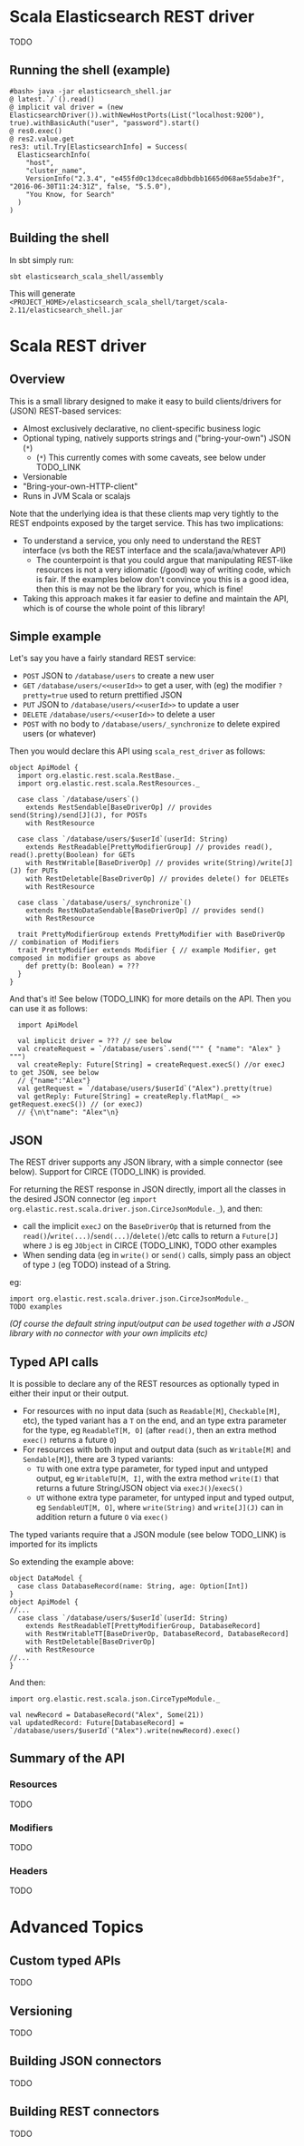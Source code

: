 # Scala Elasticsearch REST driver

TODO

## Running the shell (example)

```
#bash> java -jar elasticsearch_shell.jar
@ latest.`/`().read()
@ implicit val driver = (new ElasticsearchDriver()).withNewHostPorts(List("localhost:9200"), true).withBasicAuth("user", "password").start()
@ res0.exec()
@ res2.value.get
res3: util.Try[ElasticsearchInfo] = Success(
  ElasticsearchInfo(
    "host",
    "cluster_name",
    VersionInfo("2.3.4", "e455fd0c13dceca8dbbdbb1665d068ae55dabe3f", "2016-06-30T11:24:31Z", false, "5.5.0"),
    "You Know, for Search"
  )
)
```

## Building the shell

In sbt simply run:

```
sbt elasticsearch_scala_shell/assembly
```

This will generate `<PROJECT_HOME>/elasticsearch_scala_shell/target/scala-2.11/elasticsearch_shell.jar`

# Scala REST driver

## Overview

This is a small library designed to make it easy to build clients/drivers for (JSON) REST-based services:
* Almost exclusively declarative, no client-specific business logic
* Optional typing, natively supports strings and ("bring-your-own") JSON (`*`)
   * (`*`) This currently comes with some caveats, see below under TODO_LINK
* Versionable
* "Bring-your-own-HTTP-client"
* Runs in JVM Scala or scalajs

Note that the underlying idea is that these clients map very tightly to the REST endpoints exposed by the target service. This has two implications:
* To understand a service, you only need to understand the REST interface (vs both the REST interface and the scala/java/whatever API)
   * The counterpoint is that you could argue that manipulating REST-like resources is not a very idiomatic (/good) way of writing code, which is fair. If the examples below don't convince you this is a good idea, then this is may not be the library for you, which is fine!
* Taking this approach makes it far easier to define and maintain the API, which is of course the whole point of this library!

## Simple example

Let's say you have a fairly standard REST service:
* `POST` JSON to `/database/users` to create a new user
* `GET` `/database/users/<<userId>>` to get a user, with (eg) the modifier `?pretty=true` used to return prettified JSON
* `PUT` JSON to `/database/users/<<userId>>` to update a user
* `DELETE` `/database/users/<<userId>>` to delete a user
* `POST` with no body to `/database/users/_synchronize` to delete expired users (or whatever)  

Then you would declare this API using `scala_rest_driver` as follows:

```
object ApiModel {
  import org.elastic.rest.scala.RestBase._
  import org.elastic.rest.scala.RestResources._

  case class `/database/users`() 
    extends RestSendable[BaseDriverOp] // provides send(String)/send[J](J), for POSTs
    with RestResource

  case class `/database/users/$userId`(userId: String) 
    extends RestReadable[PrettyModifierGroup] // provides read(), read().pretty(Boolean) for GETs
    with RestWritable[BaseDriverOp] // provides write(String)/write[J](J) for PUTs
    with RestDeletable[BaseDriverOp] // provides delete() for DELETEs
    with RestResource

  case class `/database/users/_synchronize`()
    extends RestNoDataSendable[BaseDriverOp] // provides send() 
    with RestResource

  trait PrettyModifierGroup extends PrettyModifier with BaseDriverOp // combination of Modifiers
  trait PrettyModifier extends Modifier { // example Modifier, get composed in modifier groups as above
    def pretty(b: Boolean) = ???
  }
}
```

And that's it! See below (TODO_LINK) for more details on the API. Then you can use it as follows:

```
  import ApiModel
  
  val implicit driver = ??? // see below
  val createRequest = `/database/users`.send(""" { "name": "Alex" } """)
  val createReply: Future[String] = createRequest.execS() //or execJ to get JSON, see below
  // {"name":"Alex"}
  val getRequest = `/database/users/$userId`("Alex").pretty(true)
  val getReply: Future[String] = createReply.flatMap(_ => getRequest.execS()) // (or execJ)
  // {\n\t"name": "Alex"\n}
```

## JSON

The REST driver supports any JSON library, with a simple connector (see below). Support for CIRCE (TODO_LINK) is provided. 

For returning the REST response in JSON directly, import all the classes in the desired JSON connector (eg `import org.elastic.rest.scala.driver.json.CirceJsonModule._`), and then:
* call the implicit `execJ` on the `BaseDriverOp` that is returned from the `read()`/`write(...)`/`send(...)`/`delete()`/etc calls to return a `Future[J]` where `J` is eg `JObject` in CIRCE (TODO_LINK), TODO other examples
* When sending data (eg in `write()` or `send()` calls, simply pass an object of type `J` (eg TODO) instead of a String.

eg:

```
import org.elastic.rest.scala.driver.json.CirceJsonModule._
TODO examples
```

_(Of course the default string input/output can be used together with a JSON library with no connector with your own implicits etc)_

## Typed API calls

It is possible to declare any of the REST resources as optionally typed in either their input or their output. 

* For resources with no input data (such as `Readable[M]`, `Checkable[M]`, etc), the typed variant has a `T` on the end, and an type extra parameter for the type, eg `ReadableT[M, O]` (after `read()`, then an extra method `exec()` returns a future `O`)
* For resources with both input and output data (such as `Writable[M]` and `Sendable[M]`), there are 3 typed variants:
   * `TU` with one extra type parameter, for typed input and untyped output, eg `WritableTU[M, I]`, with the extra method  `write(I)` that returns a future String/JSON object via `execJ()`/`execS()`
   * `UT` withone extra type parameter, for untyped input and typed output, eg `SendableUT[M, O]`, where `write(String)` and `write[J](J)` can in addition return a future `O` via `exec()`

The typed variants require that a JSON module (see below TODO_LINK) is imported for its implicts

So extending the example above:

```
object DataModel {
  case class DatabaseRecord(name: String, age: Option[Int])
}
object ApiModel {
//...
  case class `/database/users/$userId`(userId: String) 
    extends RestReadableT[PrettyModifierGroup, DatabaseRecord]
    with RestWritableTT[BaseDriverOp, DatabaseRecord, DatabaseRecord]
    with RestDeletable[BaseDriverOp]
    with RestResource
//...
}    
```

And then:

```
import org.elastic.rest.scala.json.CirceTypeModule._

val newRecord = DatabaseRecord("Alex", Some(21))
val updatedRecord: Future[DatabaseRecord] = `/database/users/$userId`("Alex").write(newRecord).exec()
```

## Summary of the API

### Resources

TODO

### Modifiers

TODO

### Headers

TODO

# Advanced Topics

## Custom typed APIs

TODO

## Versioning

TODO

## Building JSON connectors

TODO

## Building REST connectors

TODO
